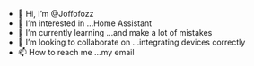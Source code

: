 - 👋 Hi, I’m @Joffofozz
- 👀 I’m interested in ...Home Assistant
- 🌱 I’m currently learning ...and make a lot of mistakes
- 💞️ I’m looking to collaborate on ...integrating devices correctly
- 📫 How to reach me ...my email

<!---
Joffofozz/Joffofozz is a ✨ special ✨ repository because its `README.md` (this file) appears on your GitHub profile.
You can click the Preview link to take a look at your changes.
--->
